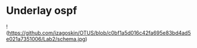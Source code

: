 # Underlay ospf
!(https://github.com/izagoskin/OTUS/blob/c0bf1a5d016c42fa695e83bd4ad5e021a7351006/Lab2/schema.jpg)
